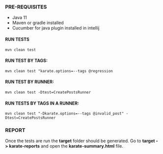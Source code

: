 ### PRE-REQUISITES
* Java 11
* Maven or gradle installed
* Cucumber for java plugin installed in intellij


#### RUN TESTS
``` mvn clean test ```

#### RUN TEST BY TAGS:
```mvn clean test "karate.options=--tags @regression```

#### RUN TEST BY RUNNER:
```mvn clean test -Dtest=CreatePostsRunner```

#### RUN TESTS BY TAGS IN A RUNNER:
```mvn clean test "-Dkarate.options=--tags @invalid_post" -Dtest=CreatePostsRunner```


### REPORT
Once the tests are run the **target** folder should be generated. Go to **target -> karate-reports** 
and open the **karate-summary.html** file.



